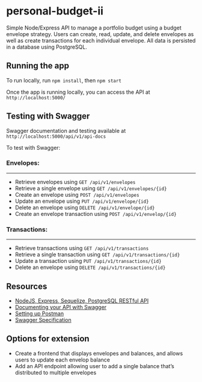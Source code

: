 # personal-budget-ii

Simple Node/Express API to manage a portfolio budget using a budget envelope strategy. Users can create, read, update, and delete envelopes as well as create transactions for each individual envelope. All data is persisted in a database using PostgreSQL.

## Running the app
To run locally, run `npm install`, then `npm start`

Once the app is running locally, you can access the API at `http://localhost:5000/`

## Testing with Swagger
Swagger documentation and testing available at `http://localhost:5000/api/v1/api-docs`

To test with Swagger:

### Envelopes:
----
 - Retrieve envelopes using `GET /api/v1/envelopes`
 - Retrieve a single envelope using `GET /api/v1/envelopes/{id}`
 - Create an envelope using `POST /api/v1/envelopes`
 - Update an envelope using `PUT /api/v1/envelope/{id}`
 - Delete an envelope using `DELETE /api/v1/envelope/{id}`
 - Create an envelope transaction using `POST /api/v1/envelop/{id}`

### Transactions:
___
 - Retrieve transactions using `GET /api/v1/transactions`
 - Retrieve a single transaction using `GET /api/v1/transactions/{id}`
 - Update a transaction using `PUT /api/v1/transactions/{id}`
 - Delete an envelope using `DELETE /api/v1/transactions/{id}`

## Resources
- [NodeJS, Express, Sequelize, PostgreSQL RESTful API](https://www.djamware.com/post/5b56a6cc80aca707dd4f65a9/nodejs-expressjs-sequelizejs-and-postgresql-restful-api)
- [Documenting your API with Swagger](https://levelup.gitconnected.com/swagger-time-to-document-that-express-api-you-built-9b8faaeae563)
- [Setting up Postman](https://author.codecademy.com/content-items/a5ed0fe82af00dcae4bb69e07d6b5fa8)
- [Swagger Specification](https://swagger.io/docs/specification/basic-structure/)

## Options for extension
 - Create a frontend that displays envelopes and balances, and allows users to update each envelop balance
 - Add an API endpoint allowing user to add a single balance that’s distributed to multiple envelopes

